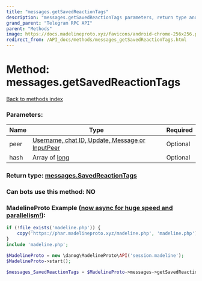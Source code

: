 ```yaml
---
title: "messages.getSavedReactionTags"
description: "messages.getSavedReactionTags parameters, return type and example"
grand_parent: "Telegram RPC API"
parent: "Methods"
image: https://docs.madelineproto.xyz/favicons/android-chrome-256x256.png
redirect_from: /API_docs/methods/messages_getSavedReactionTags.html
---
```

# Method: messages.getSavedReactionTags
[Back to methods index](index.html)



### Parameters:

| Name     |    Type       | Required |
|----------|---------------|----------|
|peer|[Username, chat ID, Update, Message or InputPeer](/API_docs/types/InputPeer.html) | Optional|
|hash|Array of [long](/API_docs/types/long.html) | Optional|


### Return type: [messages.SavedReactionTags](/API_docs/types/messages.SavedReactionTags.html)

### Can bots use this method: **NO**


### MadelineProto Example ([now async for huge speed and parallelism!](https://docs.madelineproto.xyz/docs/ASYNC.html)):


```php
if (!file_exists('madeline.php')) {
    copy('https://phar.madelineproto.xyz/madeline.php', 'madeline.php');
}
include 'madeline.php';

$MadelineProto = new \danog\MadelineProto\API('session.madeline');
$MadelineProto->start();

$messages_SavedReactionTags = $MadelineProto->messages->getSavedReactionTags(peer: $InputPeer, hash: [$long, $long], );
```

